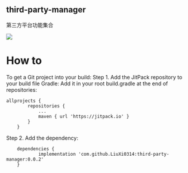 ## third-party-manager
第三方平台功能集合


[![](https://jitpack.io/v/LiuXi0314/third-party-manager.svg)](https://jitpack.io/#LiuXi0314/third-party-manager)


# How to
To get a Git project into your build:
Step 1. Add the JitPack repository to your build file
Gradle:
Add it in your root build.gradle at the end of repositories:
```
allprojects {
		repositories {
			...
			maven { url 'https://jitpack.io' }
		}
	}
```
Step 2. Add the dependency:
```
	dependencies {
	        implementation 'com.github.LiuXi0314:third-party-manager:0.0.2'
	}
```
